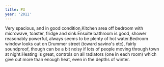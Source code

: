 ```yaml
---
title: P3
year: '2011'
---
```


Very spacious, and in good condition,Kitchen area off bedroom with microwave, toaster, fridge and sink.Ensuite bathroom is good, shower reasonably powerful, always seems to be plenty of hot water.Bedroom window looks out on Drummer street (toward savino's etc), fairly soundproof, though can be a bit noisy if lots of people moving through town at night.Heating is great, controls on all radiators (one in each room) which give out more than enough heat, even in the depths of winter.